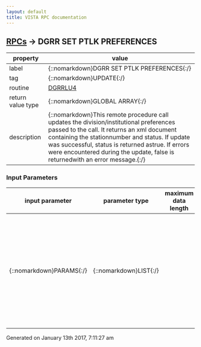 ```yaml
---
layout: default
title: VISTA RPC documentation
---
```




## [RPCs](TableOfContent.md) &#8594; DGRR SET PTLK PREFERENCES 

 property | value 
--- | --- 
 label | {::nomarkdown}DGRR SET PTLK PREFERENCES{:/}
 tag | {::nomarkdown}UPDATE{:/}
 routine | [DGRRLU4](http://code.osehra.org/dox/Routine_DGRRLU4_source.html)
 return value type | {::nomarkdown}GLOBAL ARRAY{:/}
 description | {::nomarkdown}This remote procedure call updates the division/institutional preferences passed to the call. It returns an xml document containing the stationnumber and status.  If update was successful, status is returned astrue.  If errors were encountered during the update, false is returnedwith an error message.{:/}

### Input Parameters

| input parameter | parameter type | maximum data length | required | description | 
| --- | --- | --- | --- | --- | 
| {::nomarkdown}PARAMS{:/} | {::nomarkdown}LIST{:/} |  |  | {::nomarkdown}PARAMS(\stationNumber\)=station number for division/institutionPARAMS(\maxNumberPatients\)=Number between 20 and 100PARAMS(\patientsPerPage\)=Number between 5 and 20PARAMS(\patientType\)=Disabled or EnabledPARAMS(\gender\)=Disabled or EnabledPARAMS(\primaryEligibility\)=Disabled or EnabledPARAMS(\roomBed\)=Disabled or EnabledPARAMS(\serviceConnected\)=Disabled or EnabledPARAMS(\veteranStatus\)=Disabled or EnabledPARAMS(\ward\)=Disabled or EnabledPARAMS(\veteranImage\)=Disabled or EnabledPARAMS(\veteranStatus\)=Disabled or EnabledPARAMS(\ward\)=Disabled or EnabledPARAMS(\veteranImage\)=Disabled or Enabled{:/} | 




 Generated on January 13th 2017, 7:11:27 am
